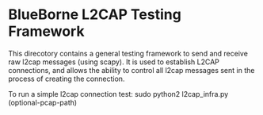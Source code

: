 BlueBorne L2CAP Testing Framework
=================================

This direcotory contains a general testing framework to send and receive raw l2cap messages (using scapy).
It is used to establish L2CAP connections, and allows the ability to control all l2cap messages sent in the process of creating the connection.

To run a simple l2cap connection test:
    sudo python2 l2cap_infra.py <src-hci> <target-bdaddr> (optional-pcap-path)
    